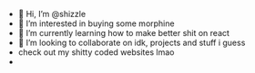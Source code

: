 - 👋 Hi, I’m @shizzle
- 👀 I’m interested in buying some morphine 
- 🌱 I’m currently learning how to make better shit on react 
- 💞️ I’m looking to collaborate on idk, projects and stuff i guess
- check out my shitty coded websites lmao
- 

<!---
shizzle/shizzle is a ✨ special ✨ repository because its `README.md` (this file) appears on your GitHub profile.
You can click the Preview link to take a look at your changes.
--->
